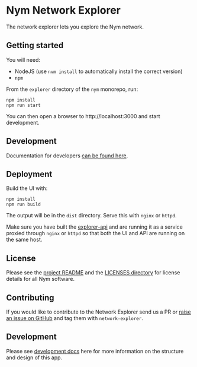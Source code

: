 # Nym Network Explorer

The network explorer lets you explore the Nym network.

## Getting started

You will need:

- NodeJS (use `nvm install` to automatically install the correct version)
- `npm`

From the `explorer` directory of the `nym` monorepo, run:

```
npm install
npm run start
```

You can then open a browser to http://localhost:3000 and start development.

## Development

Documentation for developers [can be found here](./docs).

## Deployment

Build the UI with:

```
npm install
npm run build
```

The output will be in the `dist` directory. Serve this with `nginx` or `httpd`.

Make sure you have built the [explorer-api](./explorer-api) and are running it as a service proxied through 
`nginx` or `httpd` so that both the UI and API are running on the same host. 

## License

Please see the [project README](./README.md) and the [LICENSES directory](../LICENSES) for license details for all Nym software.

## Contributing

If you would like to contribute to the Network Explorer send us a PR or
[raise an issue on GitHub](https://github.com/nymtech/nym/issues) and tag them with `network-explorer`.

## Development

Please see [development docs](./docs) here for more information on the structure and design of this app.


